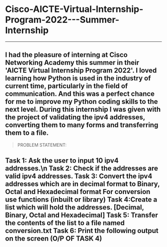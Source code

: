 # Cisco-AICTE-Virtual-Internship-Program-2022---Summer-Internship
---
I had the pleasure of interning at Cisco Networking Academy this summer in their 'AICTE Virtual Internship Program 2022'. I loved learning how Python is used in the industry of current time, particularly in the field of communication. And this was a perfect chance for me to improve my Python coding skills to the next level. 
During this internship I was given with the project of validating the ipv4 addresses, converting them to many forms and transferring them to a file.
---
>PROBLEM STATEMENT:

Task 1: Ask the user to input 10 ipv4 addresses.\n
Task 2: Check if the addresses are valid ipv4 addresses. 
Task 3: Convert the ipv4 addresses which are in decimal format to Binary, Octal and Hexadecimal format For conversion use functions (inbuilt or library) 
Task 4:Create a list which will hold the addresses. [Decimal, Binary, Octal and Hexadecimal] 
Task 5: Transfer the contents of the list to a file named conversion.txt 
Task 6: Print the following output on the screen (O/P OF TASK 4)
---
